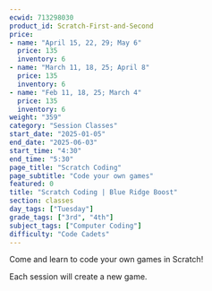 ```yaml
---
ecwid: 713298030
product_id: Scratch-First-and-Second
price:
- name: "April 15, 22, 29; May 6"
  price: 135
  inventory: 6
- name: "March 11, 18, 25; April 8"
  price: 135
  inventory: 6
- name: "Feb 11, 18, 25; March 4"
  price: 135
  inventory: 6
weight: "359"
category: "Session Classes"
start_date: "2025-01-05"
end_date: "2025-06-03"
start_time: "4:30"
end_time: "5:30"
page_title: "Scratch Coding"
page_subtitle: "Code your own games"
featured: 0
title: "Scratch Coding | Blue Ridge Boost"
section: classes
day_tags: ["Tuesday"]
grade_tags: ["3rd", "4th"]
subject_tags: ["Computer Coding"]
difficulty: "Code Cadets"
---
```

<p>Come and learn to code your own games in Scratch!</p><p>Each session will create a new game.</p>
